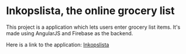# Inkopslista, the online grocery list

This project is a application which lets users enter grocery list items. It's made using AngularJS and Firebase as the backend.

Here is a link to the application: [Inkopslista](https://inkopslista.firebaseapp.com/#/)



